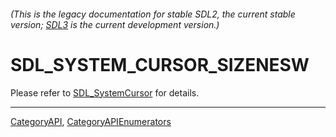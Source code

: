 ###### (This is the legacy documentation for stable SDL2, the current stable version; [SDL3](https://wiki.libsdl.org/SDL3/) is the current development version.)
# SDL_SYSTEM_CURSOR_SIZENESW

Please refer to [SDL_SystemCursor](SDL_SystemCursor) for details.

----
[CategoryAPI](CategoryAPI), [CategoryAPIEnumerators](CategoryAPIEnumerators)

